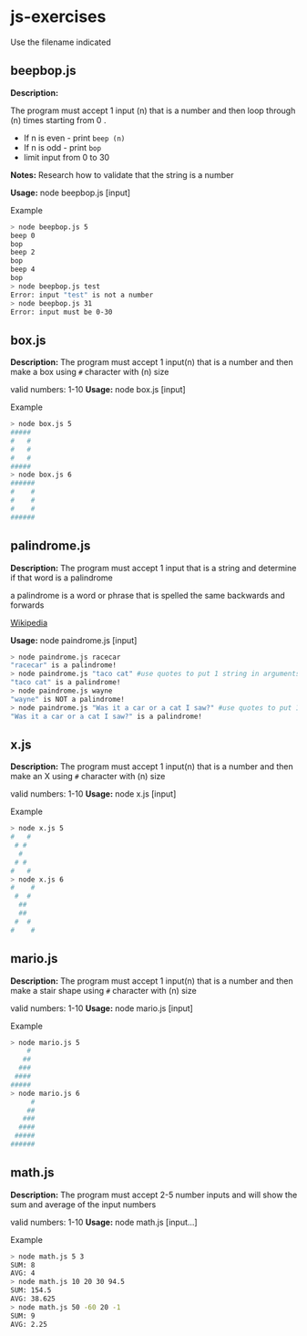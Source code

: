 # js-exercises

Use the filename indicated


## beepbop.js

**Description:**

The program must accept 1 input (n) that is a number and then loop through (n) times starting from 0 .
- If n is even - print `beep (n)`
- If n is odd - print `bop`
- limit input from 0 to 30

**Notes:** Research how to validate that the string is a number

**Usage:** node beepbop.js [input]

Example

```bash
> node beepbop.js 5
beep 0
bop
beep 2
bop
beep 4
bop
> node beepbop.js test
Error: input "test" is not a number
> node beepbop.js 31
Error: input must be 0-30
```

## box.js

**Description:**
The program must accept 1 input(n) that is a number and then make a box using `#` character with (n) size

valid numbers: 1-10
**Usage:** node box.js [input]

Example

```bash
> node box.js 5
#####
#   #
#   #
#   #
#####
> node box.js 6
######
#    #
#    #
#    #
######
```

## palindrome.js

**Description:**
The program must accept 1 input that is a string and determine if that word is a palindrome

a palindrome is a word or phrase that is spelled the same backwards and forwards

[Wikipedia](https://en.wikipedia.org/wiki/Palindrome)


**Usage:** node paindrome.js [input]

```bash
> node paindrome.js racecar
"racecar" is a palindrome!
> node paindrome.js "taco cat" #use quotes to put 1 string in arguments
"taco cat" is a palindrome!
> node paindrome.js wayne
"wayne" is NOT a palindrome!
> node paindrome.js "Was it a car or a cat I saw?" #use quotes to put 1 string in arguments
"Was it a car or a cat I saw?" is a palindrome!
```

## x.js

**Description:**
The program must accept 1 input(n) that is a number and then make an X using `#` character with (n) size

valid numbers: 1-10
**Usage:** node x.js [input]

Example

```bash
> node x.js 5
#   #
 # #
  #
 # #
#   #
> node x.js 6
#    #
 #  #
  ##
  ##
 #  #
#    #
```

## mario.js

**Description:**
The program must accept 1 input(n) that is a number and then make a stair shape using `#` character with (n) size

valid numbers: 1-10
**Usage:** node mario.js [input]

Example

```bash
> node mario.js 5
    #
   ##
  ###
 ####
#####
> node mario.js 6
     #
    ##
   ###
  ####
 #####
######
```

## math.js

**Description:**
The program must accept 2-5 number inputs and will show the sum and average of the input numbers

valid numbers: 1-10
**Usage:** node math.js [input...]

Example

```bash
> node math.js 5 3
SUM: 8
AVG: 4
> node math.js 10 20 30 94.5
SUM: 154.5
AVG: 38.625
> node math.js 50 -60 20 -1
SUM: 9
AVG: 2.25

```

